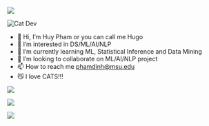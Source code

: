 ![](http://github-profile-summary-cards.vercel.app/api/cards/stats?username=phamdinhgiahuy&theme=gotham) 

![Cat Dev](https://i.giphy.com/media/v1.Y2lkPTc5MGI3NjExN2RxbWxoaXlkNml5eDkwd3c1c2w4cmw2YWVwZGNpMmIycXJ1eGplNCZlcD12MV9pbnRlcm5hbF9naWZfYnlfaWQmY3Q9Zw/xT9IgIc0lryrxvqVGM/giphy.gif)

- 👋 Hi, I’m Huy Pham or you can call me Hugo
- 👀 I’m interested in DS/ML/AI/NLP
- 🌱 I’m currently learning ML, Statistical Inference and Data Mining
- 💞️ I’m looking to collaborate on ML/AI/NLP project
- 📫 How to reach me phamdinh@msu.edu
- 😼 I love CATS!!!

<!---
phamdinhgiahuy/phamdinhgiahuy is a ✨ special ✨ repository because its `README.md` (this file) appears on your GitHub profile.
You can click the Preview link to take a look at your changes.
--->
![](http://github-profile-summary-cards.vercel.app/api/cards/profile-details?username=phamdinhgiahuy&theme=gotham) 

![](http://github-profile-summary-cards.vercel.app/api/cards/repos-per-language?username=phamdinhgiahuy&theme=gotham) 

![](https://komarev.com/ghpvc/?username=phamdinhgiahuy&style=plastic&abbreviated=true&color=008080)
